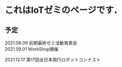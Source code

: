 # これはIoTゼミのページです．

## 予定
2021.08.09 前期最終ゼミ活動発表会  
2021.09.01 WorkShop開催

2021.12.17 第17回全日本飛行ロボットコンテスト

